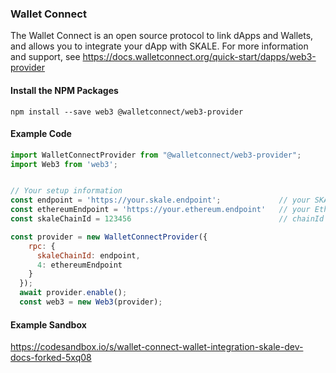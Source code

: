 ### Wallet Connect

The Wallet Connect is an open source protocol to link dApps and Wallets, and allows you to integrate your dApp with SKALE. For more information and support, see <https://docs.walletconnect.org/quick-start/dapps/web3-provider>

#### Install the NPM Packages

```shell
npm install --save web3 @walletconnect/web3-provider
```

#### Example Code

```javascript
import WalletConnectProvider from "@walletconnect/web3-provider";
import Web3 from 'web3';


// Your setup information
const endpoint = 'https://your.skale.endpoint';             // your SKALE Chain endpoint
const ethereumEndpoint = 'https://your.ethereum.endpoint'   // your Ethereum endpoint
const skaleChainId = 123456                                 // chainId of your SKALE Chain

const provider = new WalletConnectProvider({
    rpc: {
      skaleChainId: endpoint,
      4: ethereumEndpoint
    }
  });
  await provider.enable();
  const web3 = new Web3(provider);
```

#### Example Sandbox

<https://codesandbox.io/s/wallet-connect-wallet-integration-skale-dev-docs-forked-5xq08>
